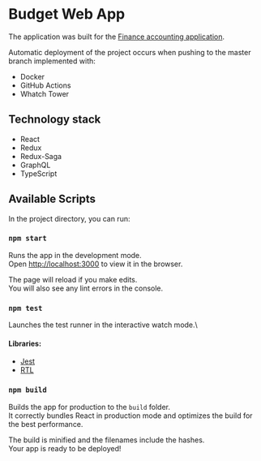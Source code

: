 # Budget Web App

The application was built for the [Finance accounting application](http://18.224.135.209:5000/).

Automatic deployment of the project occurs when pushing to the master branch implemented with:
- Docker
- GitHub Actions
- Whatch Tower

## Technology stack
- React
- Redux
- Redux-Saga
- GraphQL
- TypeScript

## Available Scripts

In the project directory, you can run:

### `npm start`

Runs the app in the development mode.\
Open [http://localhost:3000](http://localhost:3000) to view it in the browser.

The page will reload if you make edits.\
You will also see any lint errors in the console.

### `npm test`

Launches the test runner in the interactive watch mode.\
#### Libraries:
- [Jest](https://jestjs.io/)
- [RTL](https://testing-library.com/docs/react-testing-library/intro/)

### `npm build`

Builds the app for production to the `build` folder.\
It correctly bundles React in production mode and optimizes the build for the best performance.

The build is minified and the filenames include the hashes.\
Your app is ready to be deployed!


